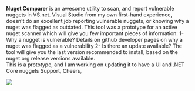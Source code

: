 **Nuget Comparer** is an awesome utility to scan, and report vulnerable nuggets in VS.net.
Visual Studio from my own first-hand experience, doesn't do an excellent job reporting vulnerable nuggets, or knowing why a nuget was flagged as outdated.
This tool was a prototype for an active nuget scanner which will give you few important pieces of information:
1- Why a nugget is vulnerable? Details on github developer pages on why a nuget was flagged as a vulnerability
2- Is there an update available? The tool will give you the last version recommended to install, based on the nuget.org release versions available.   
This is a prototype, and I am working on updating it to have a UI and .NET Core nuggets Support, 
Cheers,

<img src="[Screenshot.png](https://github.com/Maxlona/NugetComparer/blob/master/NugetComparer/Screenshot.png)" />
